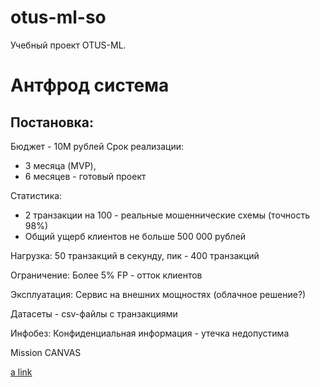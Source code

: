 # otus-ml-so
Учебный проект OTUS-ML.

# Антфрод система

## Постановка:

Бюджет - 10М рублей
Срок реализации: 
  - 3 месяца (MVP),
  - 6 месяцев - готовый проект


Статистика: 
 - 2 транзакции на 100 - реальные мошеннические схемы (точность 98%)
 - Общий ущерб клиентов не больше 500 000 рублей

Нагрузка:
50 транзакций в секунду, пик - 400 транзакций

Ограничение:
Более 5% FP - отток клиентов

Эксплуатация:
Сервис на внешних мощностях (облачное решение?)


Датасеты - 
csv-файлы с транзакциями

Инфобез: 
Конфиденциальная информация - утечка недопустима


Mission CANVAS

[a link](https://github.com/solegark/otus-ml-so/blob/main/MBM.html)
